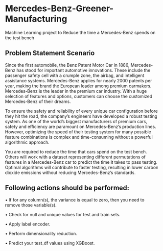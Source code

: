 # Mercedes-Benz-Greener-Manufacturing
Machine Learning project to Reduce the time a Mercedes-Benz spends on the test bench

## Problem Statement Scenario
Since the first automobile, the Benz Patent Motor Car in 1886, Mercedes-Benz has stood for important automotive innovations. These include the passenger safety cell with a crumple zone, the airbag, and intelligent assistance systems. Mercedes-Benz applies for nearly 2000 patents per year, making the brand the European leader among premium carmakers. Mercedes-Benz is the leader in the premium car industry. With a huge selection of features and options, customers can choose the customized Mercedes-Benz of their dreams.

To ensure the safety and reliability of every unique car configuration before they hit the road, the company’s engineers have developed a robust testing system. As one of the world’s biggest manufacturers of premium cars, safety and efficiency are paramount on Mercedes-Benz’s production lines. However, optimizing the speed of their testing system for many possible feature combinations is complex and time-consuming without a powerful algorithmic approach.

You are required to reduce the time that cars spend on the test bench. Others will work with a dataset representing different permutations of features in a Mercedes-Benz car to predict the time it takes to pass testing. Optimal algorithms will contribute to faster testing, resulting in lower carbon dioxide emissions without reducing Mercedes-Benz’s standards.


## Following actions should be performed:

•	If for any column(s), the variance is equal to zero, then you need to remove those variable(s).

•	Check for null and unique values for test and train sets.

•	Apply label encoder.

•	Perform dimensionality reduction.

•	Predict your test_df values using XGBoost.
